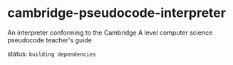 # cambridge-pseudocode-interpreter
An interpreter conforming to the Cambridge A level computer science pseudocode teacher's guide

status: `building dependencies`
